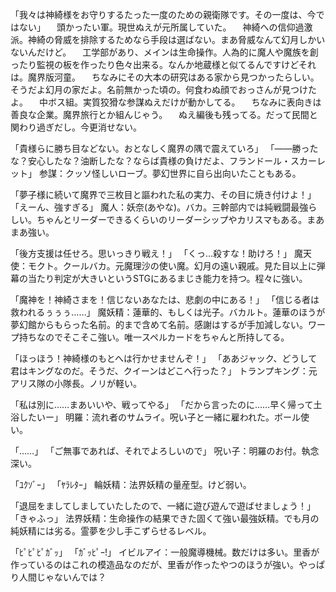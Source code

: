 「我々は神綺様をお守りするたった一度のための親衛隊です。その一度は、今ではない」
　頭かったい軍。現世ぬえが元所属していた。
　神綺への信仰過激派。神綺の脅威を排除するためなら手段は選ばない。まあ脅威なんて幻月しかいないんだけど。
　工学部があり、メインは生命操作。人為的に魔人や魔族を創ったり監視の板を作ったり色々出来る。なんか地蔵様と似てるんですけどそれは。魔界版河童。
　ちなみにその大本の研究はある家から見つかったらしい。そうだよ幻月の家だよ。名前無かった頃の。何食わぬ顔でおっさんが見つけたよ。
　中ボス組。実質狡猾な参謀ぬえだけが動かしてる。
　ちなみに表向きは善良な企業。魔界旅行とか組んじゃう。
　ぬえ編後も残ってる。だって民間と関わり過ぎだし。今更消せない。


「貴様らに勝ち目などない。おとなしく魔界の隅で震えていろ」
「――勝ったな？安心したな？油断したな？ならば貴様の負けだよ、フランドール・スカーレット」
参謀：クッソ怪しいローブ。夢幻世界に自ら出向いたこともある。

「夢子様に続いて魔界で三枚目と謳われた私の実力、その目に焼き付けよ！」
「えーん、強すぎる」
魔人：妖奈(あやな)。バカ。三幹部内では純戦闘最強らしい。ちゃんとリーダーできるくらいのリーダーシップやカリスマもある。まあまあ強い。

「後方支援は任せろ。思いっきり戦え！」
「くっ…殺すな！助けろ！」
魔天使：モクト。クールバカ。元魔理沙の使い魔。幻月の遠い親戚。見た目以上に弾幕の当たり判定が大きいというSTGにあるまじき能力を持つ。程々に強い。

「魔神を！神綺さまを！信じないあなたは、悲劇の中にある！」
「信じる者は救われるぅぅぅ……」
魔妖精：蓮華的、もしくは光子。バカルト。蓮華のほうが夢幻館からもらった名前。的まで含めて名前。感謝はするが手加減しない。ワープ持ちなのでそこそこ強い。唯一スペルカードをちゃんと所持してる。

「ほっほう！神綺様のもとへは行かせませんぞ！」
「ああジャック、どうして君はキングなのだ。そうだ、クイーンはどこへ行った？」
トランプキング：元アリス隊の小隊長。ノリが軽い。

「私は別に……まあいいや、戦ってやる」
「だから言ったのに……早く帰って土浴したいー」
明羅：流れ者のサムライ。呪い子と一緒に雇われた。ボール使い。

「……」
「ご無事であれば、それでよろしいので」
呪い子：明羅のお付。執念深い。

「ﾕｸｿﾞｰ」
「ﾔﾗﾚﾀｰ」
輪妖精：法界妖精の量産型。けど弱い。

「退屈をましてしましていたしたので、一緒に遊び遊んで遊ばせましょう！」
「きゃふっ」
法界妖精：生命操作の結果できた固くて強い最強妖精。でも月の純妖精には劣る。霊夢を少し手こずらせるレベル。

「ﾋﾟﾋﾟﾋﾟｶﾞｯ」
「ｶﾞｯﾋﾟｰ!」
イビルアイ：一般魔導機械。数だけは多い。里香が作っているのはこれの模造品なのだが、里香が作ったやつのほうが強い。やっぱり人間じゃないんでは？


